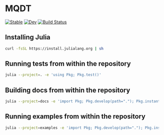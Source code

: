 # MQDT

[![Stable](https://img.shields.io/badge/docs-stable-blue.svg)](https://pairinteraction.github.io/MQDT.jl/stable/)
[![Dev](https://img.shields.io/badge/docs-dev-blue.svg)](https://pairinteraction.github.io/MQDT.jl/dev/)
[![Build Status](https://github.com/atom-pairinteraction/MQDT.jl/actions/workflows/CI.yml/badge.svg?branch=main)](https://github.com/atom-pairinteraction/MQDT.jl/actions/workflows/CI.yml?query=branch%3Amain)

## Installing Julia

```bash
curl -fsSL https://install.julialang.org | sh
```

## Running tests from within the repository

```bash
julia --project=. -e 'using Pkg; Pkg.test()'
```

## Building docs from within the repository

```bash
julia --project=docs -e 'import Pkg; Pkg.develop(path="."); Pkg.instantiate(); include("docs/make.jl")'
```

## Running examples from within the repository

```bash
julia --project=examples -e 'import Pkg; Pkg.develop(path="."); Pkg.instantiate(); include("examples/generate_lu_fano.jl")'
```
